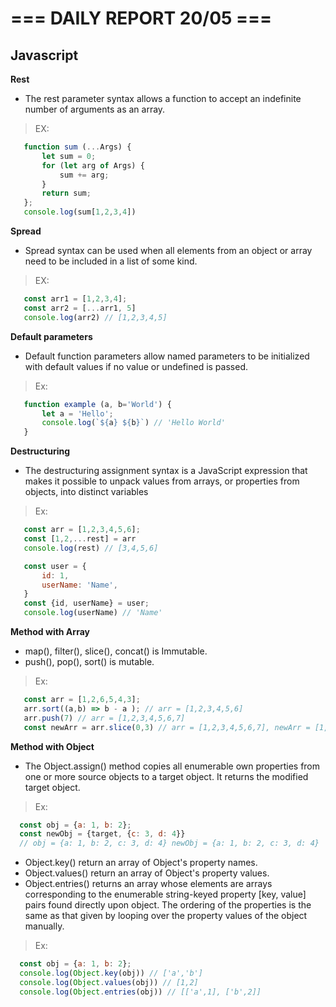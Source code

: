 # === DAILY REPORT 20/05 ===

## Javascript

**Rest**
- The rest parameter syntax allows a function to accept an indefinite number of arguments as an array.
> EX:
 ```javascript
    function sum (...Args) {
        let sum = 0;
        for (let arg of Args) {
            sum += arg;
        }
        return sum;
    };
    console.log(sum[1,2,3,4]) 
```
**Spread**
- Spread syntax can be used when all elements from an object or array need to be included in a list of some kind.

> EX:
 ```javascript
    const arr1 = [1,2,3,4];
    const arr2 = [...arr1, 5]
    console.log(arr2) // [1,2,3,4,5]
```

**Default parameters**

- Default function parameters allow named parameters to be initialized with default values if no value or undefined is passed.

> Ex:
 ```javascript
    function example (a, b='World') {
        let a = 'Hello';
        console.log(`${a} ${b}`) // 'Hello World'
    }
```

**Destructuring**
- The destructuring assignment syntax is a JavaScript expression that makes it possible to unpack values from arrays, or properties from objects, into distinct variables

> Ex:
 ```javascript
    const arr = [1,2,3,4,5,6];
    const [1,2,...rest] = arr
    console.log(rest) // [3,4,5,6]

    const user = {
        id: 1,
        userName: 'Name',
    }
    const {id, userName} = user;
    console.log(userName) // 'Name'
```

**Method with Array**
- map(), filter(), slice(), concat() is Immutable.
- push(), pop(), sort() is mutable.

> Ex: 
 ```javascript
    const arr = [1,2,6,5,4,3];
    arr.sort((a,b) => b - a ); // arr = [1,2,3,4,5,6]
    arr.push(7) // arr = [1,2,3,4,5,6,7]
    const newArr = arr.slice(0,3) // arr = [1,2,3,4,5,6,7], newArr = [1,2,3]

```

**Method with Object**
- The Object.assign() method copies all enumerable own properties from one or more source objects to a target object. It returns the modified target object.
> Ex:
 ```javascript
   const obj = {a: 1, b: 2};
   const newObj = {target, {c: 3, d: 4}}
   // obj = {a: 1, b: 2, c: 3, d: 4} newObj = {a: 1, b: 2, c: 3, d: 4}
```

- Object.key() return an array of Object's property names.
-  Object.values() return an array of Object's property values.
- Object.entries() returns an array whose elements are arrays corresponding to the enumerable string-keyed property [key, value] pairs found directly upon object. The ordering of the properties is the same as that given by looping over the property values of the object manually.
> Ex: 
 ```javascript
   const obj = {a: 1, b: 2};
   console.log(Object.key(obj)) // ['a','b']
   console.log(Object.values(obj)) // [1,2]
   console.log(Object.entries(obj)) // [['a',1], ['b',2]]
```